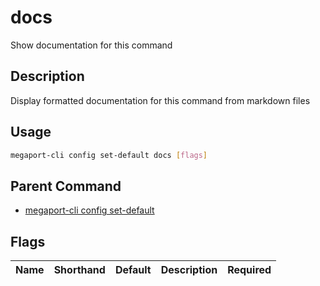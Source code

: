 # docs

Show documentation for this command

## Description

Display formatted documentation for this command from markdown files

## Usage

```sh
megaport-cli config set-default docs [flags]
```


## Parent Command

* [megaport-cli config set-default](megaport-cli_config_set-default.md)
## Flags

| Name | Shorthand | Default | Description | Required |
|------|-----------|---------|-------------|----------|

